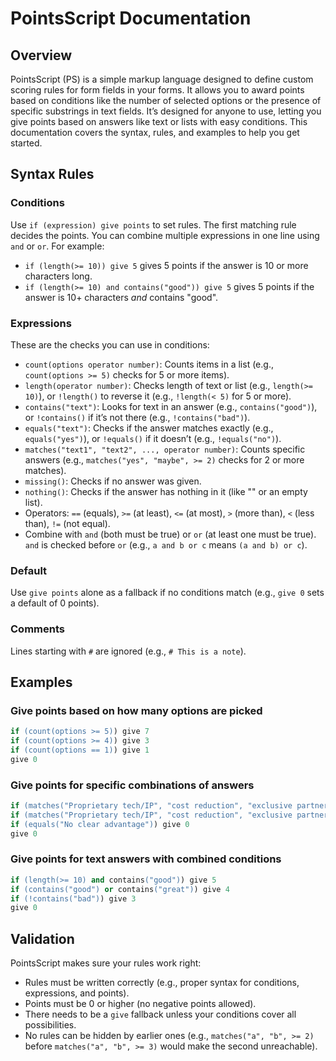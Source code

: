 # PointsScript Documentation

## Overview
PointsScript (PS) is a simple markup language designed to define custom scoring rules for form fields in your forms.
It allows you to award points based on conditions like the number of selected options or the presence of specific substrings in text fields.
It’s designed for anyone to use, letting you give points based on answers like text or lists with easy conditions.
This documentation covers the syntax, rules, and examples to help you get started.

## Syntax Rules

### Conditions
Use `if (expression) give points` to set rules. The first matching rule decides the points. You can combine multiple expressions in one line using `and` or `or`. For example:
- `if (length(>= 10)) give 5` gives 5 points if the answer is 10 or more characters long.
- `if (length(>= 10) and contains("good")) give 5` gives 5 points if the answer is 10+ characters *and* contains "good".

### Expressions
These are the checks you can use in conditions:
- `count(options operator number)`: Counts items in a list (e.g., `count(options >= 5)` checks for 5 or more items).
- `length(operator number)`: Checks length of text or list (e.g., `length(>= 10)`), or `!length()` to reverse it (e.g., `!length(< 5)` for 5 or more).
- `contains("text")`: Looks for text in an answer (e.g., `contains("good")`), or `!contains()` if it’s not there (e.g., `!contains("bad")`).
- `equals("text")`: Checks if the answer matches exactly (e.g., `equals("yes")`), or `!equals()` if it doesn’t (e.g., `!equals("no")`).
- `matches("text1", "text2", ..., operator number)`: Counts specific answers (e.g., `matches("yes", "maybe", >= 2)` checks for 2 or more matches).
- `missing()`: Checks if no answer was given.
- `nothing()`: Checks if the answer has nothing in it (like "" or an empty list).
- Operators: `==` (equals), `>=` (at least), `<=` (at most), `>` (more than), `<` (less than), `!=` (not equal).
- Combine with `and` (both must be true) or `or` (at least one must be true). `and` is checked before `or` (e.g., `a and b or c` means `(a and b) or c`).

### Default
Use `give points` alone as a fallback if no conditions match (e.g., `give 0` sets a default of 0 points).

### Comments
Lines starting with `#` are ignored (e.g., `# This is a note`).

## Examples

### Give points based on how many options are picked
```ps
if (count(options >= 5)) give 7
if (count(options >= 4)) give 3
if (count(options == 1)) give 1
give 0
```

### Give points for specific combinations of answers
```ps
if (matches("Proprietary tech/IP", "cost reduction", "exclusive partnerships", == 3)) give 5
if (matches("Proprietary tech/IP", "cost reduction", "exclusive partnerships", >= 2)) give 3
if (equals("No clear advantage")) give 0
give 0
```

### Give points for text answers with combined conditions
```ps
if (length(>= 10) and contains("good")) give 5
if (contains("good") or contains("great")) give 4
if (!contains("bad")) give 3
give 0
```

## Validation
PointsScript makes sure your rules work right:
- Rules must be written correctly (e.g., proper syntax for conditions, expressions, and points).
- Points must be 0 or higher (no negative points allowed).
- There needs to be a `give` fallback unless your conditions cover all possibilities.
- No rules can be hidden by earlier ones (e.g., `matches("a", "b", >= 2)` before `matches("a", "b", >= 3)` would make the second unreachable).
